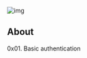 ![img](https://assets.imaginablefutures.com/media/images/ALX_Logo.max-200x150.png)

## About

0x01. Basic authentication
